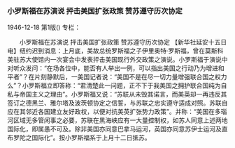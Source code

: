 ### 小罗斯福在苏演说  抨击美国扩张政策  赞苏遵守历次协定

1946-12-18
第1版()
专栏：

　　小罗斯福在苏演说
    抨击美国扩张政策
    赞苏遵守历次协定
    【新华社延安十五日电】纽约迟到消息：上月底，美故总统罗斯福之子伊里奥特·罗斯福，曾在莫斯科美驻苏大使馆内一次宴会中发表抨击美国现行外交政策之演说。小罗斯福于演说中对听众发问：“在场各位中，能否有人举出一例，可以指出美国之行动乃为增进和平者”？在片刻静默后，一美国记者说：“美国不是在尽一切力量增强联合国之权力么”？小罗斯福立即答称：“君清楚此一问题，正不下于我美国之拥护联合国纯为自私与帝国主义之理由”。小罗斯福又说：“苏联从未毁其诺言，而美英却一再违反其签订之德黑兰、雅尔塔及波茨顿协定之信誓，与苏联之忠实遵守适成对照。苏联自应在其邻近各国建立友好政权，以便对抗美英扩张势力政策”。并称：“美国在多瑙河区域无多管闲事之必要，苏联在黑海峡应有一大量控制权，如苏人同意上述两地国际化，即属愚不可及。除非美国亦同意巴拿马运河，英国亦同意苏伊士运河及直布罗陀之国际化”。按小罗斯福系于上月十二日抵苏。
